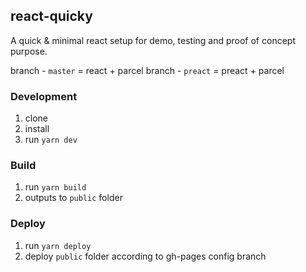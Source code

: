 ## react-quicky
A quick &amp; minimal react setup for demo, testing and proof of concept purpose.

branch - `master` = react + parcel
branch - `preact` = preact + parcel

### Development

1. clone
2. install
3. run `yarn dev`

### Build

1. run `yarn build`
2. outputs to `public` folder

### Deploy

1. run `yarn deploy`
2. deploy `public` folder according to gh-pages config branch
